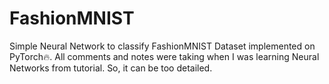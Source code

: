 # FashionMNIST
Simple Neural Network to classify FashionMNIST Dataset implemented on PyTorch🔥.
All comments and notes were taking when I was learning Neural Networks from tutorial.
So, it can be too detailed.
